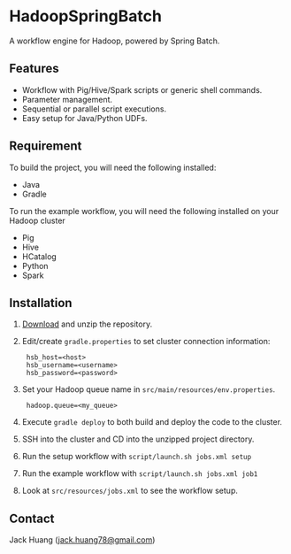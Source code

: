 # HadoopSpringBatch
A workflow engine for Hadoop, powered by Spring Batch.

## Features
- Workflow with Pig/Hive/Spark scripts or generic shell commands.
- Parameter management.
- Sequential or parallel script executions.
- Easy setup for Java/Python UDFs. 

## Requirement
To build the project, you will need the following installed:
- Java
- Gradle

To run the example workflow, you will need the following installed on your Hadoop cluster
- Pig
- Hive
- HCatalog
- Python
- Spark


## Installation
1. [Download](https://github.com/jhuang78/HadoopSpringBatch/archive/master.zip) and unzip the repository.
2. Edit/create `gradle.properties` to set cluster connection information:

		hsb_host=<host>
		hsb_username=<username>
		hsb_password=<password>

3. Set your Hadoop queue name in `src/main/resources/env.properties`.

		hadoop.queue=<my_queue>

4. Execute `gradle deploy` to both build and deploy the code to the cluster.
5. SSH into the cluster and CD into the unzipped project directory.
6. Run the setup workflow with `script/launch.sh jobs.xml setup`
7. Run the example workflow with `script/launch.sh jobs.xml job1`
8. Look at `src/resources/jobs.xml` to see the workflow setup.

## Contact
Jack Huang (jack.huang78@gmail.com)
